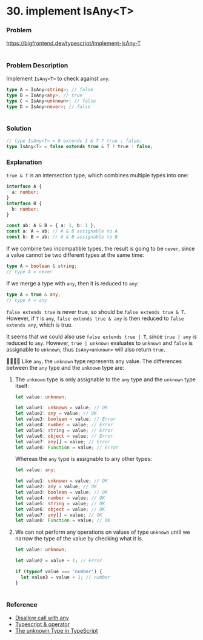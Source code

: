 # 30. implement IsAny\<T\>

### Problem

https://bigfrontend.dev/typescript/implement-IsAny-T

#

### Problem Description

Implement `IsAny<T>` to check against `any`.

```ts
type A = IsAny<string>; // false
type B = IsAny<any>; // true
type C = IsAny<unknown>; // false
type D = IsAny<never>; // false
```

#

### Solution

```ts
// type IsAny<T> = 0 extends 1 & T ? true : false;
type IsAny<T> = false extends true & T ? true : false;
```

### Explanation

`true & T` is an intersection type, which combines multiple types into one:

```ts
interface A {
  a: number;
}
interface B {
  b: number;
}

const ab: A & B = { a: 1, b: 1 };
const a: A = ab; // A & B assignable to A
const b: B = ab; // A & B assignable to B
```

If we combine two incompatible types, the result is going to be `never`, since a value cannot be two different types at the same time:

```ts
type A = boolean & string;
// type A = never
```

If we merge a type with `any`, then it is reduced to `any`:

```ts
type A = true & any;
// type A = any
```

`false extends true` is never true, so should be `false extends true & T`. However, if `T` is `any`, `false extends true & any` is then reduced to `false extends any`, which is true.

It seems that we could also use `false extends true | T`, since `true | any` is reduced to `any`. However, `true | unknown` evaluates to `unknown` and `false` is assignable to `unknown`, thus `IsAny<unknown>` will also return `true`.

🙋‍♀️🙋‍♂️ Like `any`, the `unknown` type represents any value. The differences between the `any` type and the `unknown` type are:

1. The `unknown` type is only assignable to the `any` type and the `unknown` type itself:

   ```ts
   let value: unknown;

   let value1: unknown = value; // OK
   let value2: any = value; // OK
   let value3: boolean = value; // Error
   let value4: number = value; // Error
   let value5: string = value; // Error
   let value6: object = value; // Error
   let value7: any[] = value; // Error
   let value8: Function = value; // Error
   ```

   Whereas the `any` type is assignable to any other types:

   ```ts
   let value: any;

   let value1: unknown = value; // OK
   let value2: any = value; // OK
   let value3: boolean = value; // OK
   let value4: number = value; // OK
   let value5: string = value; // OK
   let value6: object = value; // OK
   let value7: any[] = value; // OK
   let value8: Function = value; // OK
   ```

2. We can not perform any operations on values of type `unknown` until we narrow the type of the value by checking what it is.

   ```ts
   let value: unknown;

   let value2 = value + 1; // Error

   if (typeof value === 'number') {
     let value3 = value + 1; // number
   }
   ```

#

### Reference

- [Disallow call with any](https://stackoverflow.com/questions/49927523/disallow-call-with-any/49928360#49928360)
- [Typescript & operator](https://stackoverflow.com/questions/33875609/typescript-operator)
- [The unknown Type in TypeScript](https://mariusschulz.com/blog/the-unknown-type-in-typescript)
